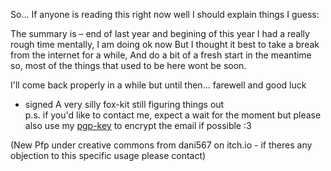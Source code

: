 So... If anyone is reading this right now well I should explain things I guess:

The summary is – end of last year and begining of this year I had a really rough time mentally, I am doing ok now But I thought it best to take a break from the internet for a while,
And do a bit of a fresh start in the meantime so, most of the things that used to be here wont be soon.

I'll come back properly in a while but until then... farewell and good luck

- signed A very silly fox-kit still figuring things out \
  p.s. if you'd like to contact me, expect a wait for the moment but please also use my [pgp-key](https://github.com/VulpisEcclectica/VulpisEcclectica/blob/main/publickey.foxkit.asc) to encrypt the email if possible :3

(New Pfp under creative commons from dani567 on itch.io - if theres any objection to this specific usage please contact)
